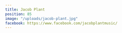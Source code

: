 ```yaml
---
title: Jacob Plant
position: 85
image: "/uploads/jacob-plant.jpg"
facebook: https://www.facebook.com/jacobplantmusic/
---
```


